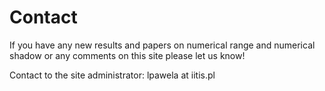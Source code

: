 # Contact

If you have any new results and papers on numerical range and numerical
shadow or any comments on this site please let us know!

Contact to the site administrator: lpawela at iitis.pl
